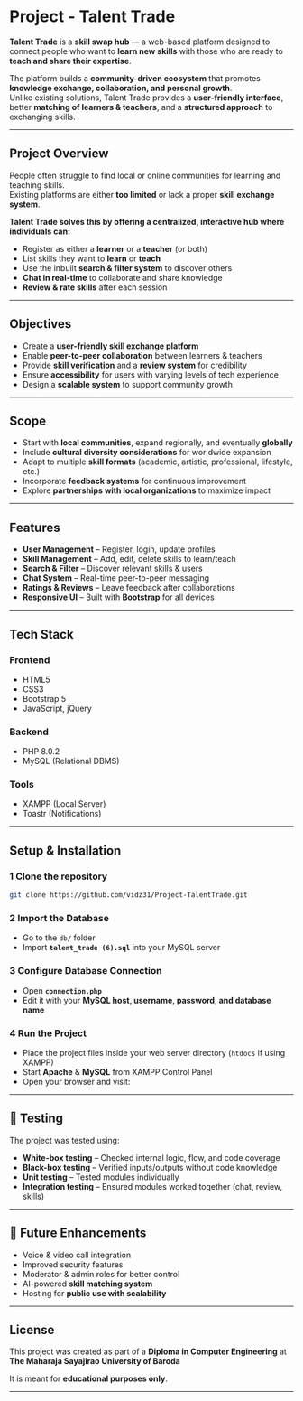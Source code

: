 # Project - Talent Trade  

**Talent Trade** is a **skill swap hub** — a web-based platform designed to connect people who want to **learn new skills** with those who are ready to **teach and share their expertise**.  

The platform builds a **community-driven ecosystem** that promotes **knowledge exchange, collaboration, and personal growth**.  
Unlike existing solutions, Talent Trade provides a **user-friendly interface**, better **matching of learners & teachers**, and a **structured approach** to exchanging skills.  

---

##  Project Overview  

People often struggle to find local or online communities for learning and teaching skills.  
Existing platforms are either **too limited** or lack a proper **skill exchange system**.  

 **Talent Trade solves this by offering a centralized, interactive hub where individuals can:**  
-  Register as either a **learner** or a **teacher** (or both)  
-  List skills they want to **learn** or **teach**  
-  Use the inbuilt **search & filter system** to discover others  
-  **Chat in real-time** to collaborate and share knowledge  
-  **Review & rate skills** after each session  

---

##  Objectives  

-  Create a **user-friendly skill exchange platform**  
-  Enable **peer-to-peer collaboration** between learners & teachers  
-  Provide **skill verification** and a **review system** for credibility  
-  Ensure **accessibility** for users with varying levels of tech experience  
-  Design a **scalable system** to support community growth  

---

##  Scope  

-  Start with **local communities**, expand regionally, and eventually **globally**  
-  Include **cultural diversity considerations** for worldwide expansion  
-  Adapt to multiple **skill formats** (academic, artistic, professional, lifestyle, etc.)  
-  Incorporate **feedback systems** for continuous improvement  
-  Explore **partnerships with local organizations** to maximize impact  

---

##  Features  

-  **User Management** – Register, login, update profiles  
-  **Skill Management** – Add, edit, delete skills to learn/teach  
-  **Search & Filter** – Discover relevant skills & users  
-  **Chat System** – Real-time peer-to-peer messaging  
-  **Ratings & Reviews** – Leave feedback after collaborations  
-  **Responsive UI** – Built with **Bootstrap** for all devices  

---

##  Tech Stack  

### Frontend  
- HTML5  
- CSS3  
- Bootstrap 5  
- JavaScript, jQuery  

### Backend  
- PHP 8.0.2  
- MySQL (Relational DBMS)  

### Tools  
- XAMPP (Local Server)  
- Toastr (Notifications)  

---

##  Setup & Installation  

### 1️ Clone the repository  
```bash
git clone https://github.com/vidz31/Project-TalentTrade.git
```

### 2️ Import the Database  
- Go to the `db/` folder  
- Import **`talent_trade (6).sql`** into your MySQL server  

### 3️ Configure Database Connection  
- Open **`connection.php`**  
- Edit it with your **MySQL host, username, password, and database name**  

### 4️ Run the Project  
- Place the project files inside your web server directory (`htdocs` if using XAMPP)  
- Start **Apache** & **MySQL** from XAMPP Control Panel  
- Open your browser and visit:  
---

## 🧪 Testing  

The project was tested using:  
-  **White-box testing** – Checked internal logic, flow, and code coverage  
-  **Black-box testing** – Verified inputs/outputs without code knowledge  
-  **Unit testing** – Tested modules individually  
-  **Integration testing** – Ensured modules worked together (chat, review, skills)  

---

## 🔮 Future Enhancements  

-  Voice & video call integration  
-  Improved security features  
-  Moderator & admin roles for better control  
-  AI-powered **skill matching system**  
-  Hosting for **public use with scalability**  

---

##  License  

This project was created as part of a **Diploma in Computer Engineering** at  
**The Maharaja Sayajirao University of Baroda**   

It is meant for **educational purposes only**.  

---
